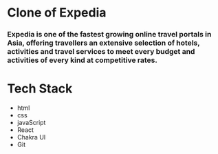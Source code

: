 # Clone of Expedia
### Expedia is one of the fastest growing online travel portals in Asia, offering travellers an extensive selection of hotels, activities and travel services to meet every budget and activities of every kind at competitive rates.


# Tech Stack 
* html
* css               
* javaScript
* React
* Chakra UI
* Git

